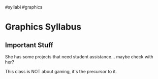 #syllabi #graphics

# Graphics Syllabus

## Important Stuff

She has some projects that need student assistance... maybe check with her?

This class is NOT about gaming, it's the precursor to it.